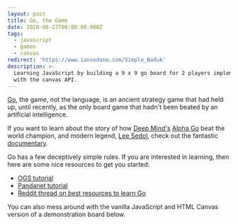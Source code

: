 ```yaml
---
layout: post
title: Go, the Game
date: 2020-06-27T00:00:00.000Z
tags:
  - javascript
  - games
  - canvas
redirect: 'https://www.iansedano.com/Simple_Baduk'
description: >-
  Learning JavaScript by building a 9 x 9 go board for 2 players implemented
  with the canvas API.
---
```


<script>
	import Baduk from "$components/Baduk.svelte"
</script>

[Go](<https://en.wikipedia.org/wiki/Go_(game)>), the game, not the language, is an ancient strategy game that had held up, until recently, as the only board game that hadn't been beated by an artificial intelligence.

If you want to learn about the story of how [Deep Mind's](https://www.deepmind.com/) [Alpha Go](https://www.deepmind.com/research/highlighted-research/alphago) beat the world champion, and modern legend, [Lee Sedol](https://en.wikipedia.org/wiki/Lee_Sedol), check out the fantastic [documentary](https://www.youtube.com/watch?v=WXuK6gekU1Y).

Go has a few deceptively simple rules. If you are interested in learning, then here are some nice resources to get you started:

- [OGS tutorial](https://online-go.com/learn-to-play-go)
- [Pandanet tutorial](https://www.pandanet.co.jp/English/learning_go/learning_go_1.html)
- [Reddit thread on best resources to learn Go](https://www.reddit.com/r/baduk/comments/cdyndv/what_are_the_best_resources_to_learn_and_play_go/)

You can also mess around with the vanilla JavaScript and HTML Canvas version of a demonstration board below.

<Baduk/>
